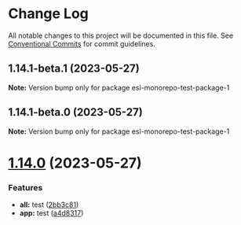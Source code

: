 # Change Log

All notable changes to this project will be documented in this file.
See [Conventional Commits](https://conventionalcommits.org) for commit guidelines.

## 1.14.1-beta.1 (2023-05-27)

**Note:** Version bump only for package esl-monorepo-test-package-1





## 1.14.1-beta.0 (2023-05-27)

**Note:** Version bump only for package esl-monorepo-test-package-1





# [1.14.0](https://github.com/fshovchko/esl-monorepo-test/compare/esl-monorepo-test-package-1@1.12.1...esl-monorepo-test-package-1@1.14.0) (2023-05-27)


### Features

* **all:** test ([2bb3c81](https://github.com/fshovchko/esl-monorepo-test/commit/2bb3c81cbe99e714e231810c277a4084ba6b865d))
* **app:** test ([a4d8317](https://github.com/fshovchko/esl-monorepo-test/commit/a4d8317884904d9a596e52cc393d5b8e30e0ec92))

